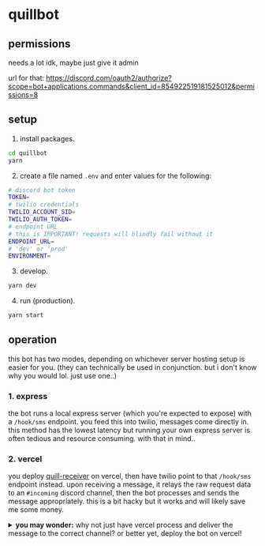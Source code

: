 # quillbot

## permissions

needs a lot idk, maybe just give it admin

url for that: https://discord.com/oauth2/authorize?scope=bot+applications.commands&client_id=854922519181525012&permissions=8

## setup

1. install packages.

```sh
cd quillbot
yarn
```

2. create a file named `.env` and enter values for the following:

```sh
# discord bot token
TOKEN=
# twilio credentials
TWILIO_ACCOUNT_SID=
TWILIO_AUTH_TOKEN=
# endpoint URL
# this is IMPORTANT! requests will blindly fail without it
ENDPOINT_URL=
# 'dev' or 'prod'
ENVIRONMENT=
```

3. develop.

```sh
yarn dev
```

4. run (production).

```sh
yarn start
```

## operation

this bot has two modes, depending on whichever server hosting setup is easier for you. (they can technically be used in conjunction. but i don't know why you would lol. just use one..)

### 1. express

the bot runs a local express server (which you're expected to expose) with a `/hook/sms` endpoint. you feed this into twilio, messages come directly in. this method has the lowest latency but running your own express server is often tedious and resource consuming. with that in mind..

### 2. vercel

you deploy [quill-receiver](https://github.com/zanedb/quill-receiver) on vercel, then have twilio point to that `/hook/sms` endpoint instead. upon receiving a message, it relays the raw request data to an `#incoming` discord channel, then the bot processes and sends the message appropriately. this is a bit hacky but it works and will likely save me some money.

<details>
  <summary><strong>you may wonder:</strong> why not just have vercel process and deliver the message to the correct channel? or better yet, deploy the bot on vercel!</summary>
  <br/>
  
  *not so fast..*
  1. vercel just cannot run discord bots, we've tried. this is because 
  2. there's a limit to how long serverless functions can run for, and 
  3. because of the prior reasons i'd have to resort to a database or something and that'd be super messy.

</details>
